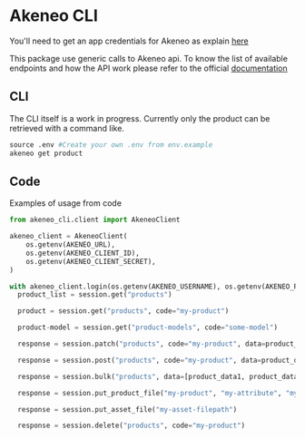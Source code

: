 Akeneo CLI
==========

You'll need to get an app credentials for Akeneo as explain [here](https://api.akeneo.com/documentation/authentication.html#client-idsecret-generation)

This package use generic calls to Akeneo api. To know the list of available endpoints and how the API work please refer to the official [documentation](https://api.akeneo.com/api-reference-index.html)

CLI
---

The CLI itself is a work in progress. Currently only the product can be retrieved with a command like.

```python
source .env #Create your own .env from env.example
akeneo get product
```

Code
----

Examples of usage from code

```python
from akeneo_cli.client import AkeneoClient

akeneo_client = AkeneoClient(
    os.getenv(AKENEO_URL),
    os.getenv(AKENEO_CLIENT_ID),
    os.getenv(AKENEO_CLIENT_SECRET),
)

with akeneo_client.login(os.getenv(AKENEO_USERNAME), os.getenv(AKENEO_PASSWORD)) as session:
  product_list = session.get("products")

  product = session.get("products", code="my-product")

  product-model = session.get("product-models", code="some-model")

  response = session.patch("products", code="my-product", data=product_data)

  response = session.post("products", code="my-product", data=product_data)

  response = session.bulk("products", data=[product_data1, product_data2, product_data3])

  response = session.put_product_file("my-product", "my-attribute", "my-filepath", is_model=False, locale=None, scope=None)

  response = session.put_asset_file("my-asset-filepath")

  response = session.delete("products", code="my-product")
```
